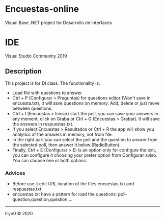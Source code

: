 # Encuestas-online
Visual Base .NET project for Desarrollo de Interfaces

# IDE
Visual Studio Community 2019

## Description
This project is for DI class. The functionality is:

- Load file with questions to answer.
- Ctrl + P (Configurar > Preguntas) for questions editor (Won't save in encuesta.txt), it will save questions on memory. Add, delete or just move between questions.
- Ctrl + I (Encuestas > Iniciar) start the poll, you can save your answers in any moment, click on Graba or Ctrl + G (Encuestas > Grabar). It will save the answers in respuestas.txt.
- If you select Encuestas > Resultados or Ctrl + R the app will show you analytics of the answers in memory, not from file.
- In the right part you can select the poll and the question to answer from the selected poll, then answer it below (RadioButton).
- Finally, Ctrl + E (Configurar > E) is an option only for configure the exit, you can configure it choosing your prefer option from Configurar aviso. You can choose one or both options.

### Advices
- Before use it edit URL location of the files encuestas.txt and respuestas.txt
- encuestas.txt have a pattern for load the questions: poll-question,question,question,...

<hr>

tryn0 &copy; 2020